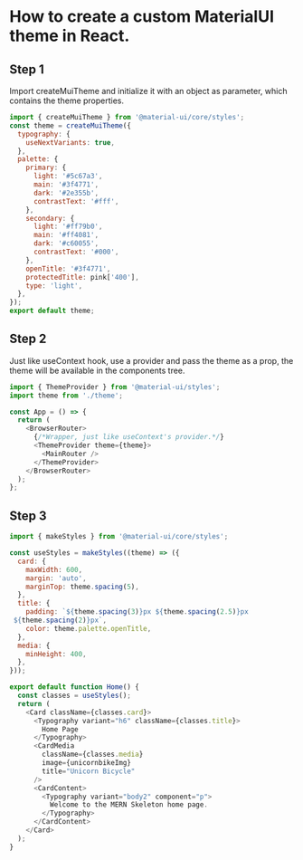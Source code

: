 # How to create a custom MaterialUI theme in React.

## Step 1

Import createMuiTheme and initialize it with an object as parameter, which contains the theme properties.

```javascript
import { createMuiTheme } from '@material-ui/core/styles';
const theme = createMuiTheme({
  typography: {
    useNextVariants: true,
  },
  palette: {
    primary: {
      light: '#5c67a3',
      main: '#3f4771',
      dark: '#2e355b',
      contrastText: '#fff',
    },
    secondary: {
      light: '#ff79b0',
      main: '#ff4081',
      dark: '#c60055',
      contrastText: '#000',
    },
    openTitle: '#3f4771',
    protectedTitle: pink['400'],
    type: 'light',
  },
});
export default theme;
```

## Step 2

Just like useContext hook, use a provider and pass the theme as a prop, the theme will be available in the components tree.

```javascript
import { ThemeProvider } from '@material-ui/styles';
import theme from './theme';

const App = () => {
  return (
    <BrowserRouter>
      {/*Wrapper, just like useContext's provider.*/}
      <ThemeProvider theme={theme}>
        <MainRouter />
      </ThemeProvider>
    </BrowserRouter>
  );
};
```

## Step 3

```javascript
import { makeStyles } from '@material-ui/core/styles';

const useStyles = makeStyles((theme) => ({
  card: {
    maxWidth: 600,
    margin: 'auto',
    marginTop: theme.spacing(5),
  },
  title: {
    padding: `${theme.spacing(3)}px ${theme.spacing(2.5)}px
 ${theme.spacing(2)}px`,
    color: theme.palette.openTitle,
  },
  media: {
    minHeight: 400,
  },
}));

export default function Home() {
  const classes = useStyles();
  return (
    <Card className={classes.card}>
      <Typography variant="h6" className={classes.title}>
        Home Page
      </Typography>
      <CardMedia
        className={classes.media}
        image={unicornbikeImg}
        title="Unicorn Bicycle"
      />
      <CardContent>
        <Typography variant="body2" component="p">
          Welcome to the MERN Skeleton home page.
        </Typography>
      </CardContent>
    </Card>
  );
}
```
